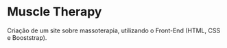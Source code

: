 # Muscle Therapy 
 Criação de um site sobre massoterapia, utilizando o Front-End (HTML, CSS e Booststrap).
